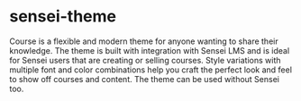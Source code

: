 # sensei-theme
Course is a flexible and modern theme for anyone wanting to share their knowledge. The theme is built with integration with Sensei LMS and is ideal for Sensei users that are creating or selling courses. Style variations with multiple font and color combinations help you craft the perfect look and feel to show off courses and content. The theme can be used without Sensei too.
